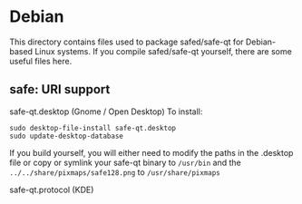 
Debian
====================
This directory contains files used to package safed/safe-qt
for Debian-based Linux systems. If you compile safed/safe-qt yourself, there are some useful files here.

## safe: URI support ##


safe-qt.desktop  (Gnome / Open Desktop)
To install:

	sudo desktop-file-install safe-qt.desktop
	sudo update-desktop-database

If you build yourself, you will either need to modify the paths in
the .desktop file or copy or symlink your safe-qt binary to `/usr/bin`
and the `../../share/pixmaps/safe128.png` to `/usr/share/pixmaps`

safe-qt.protocol (KDE)

